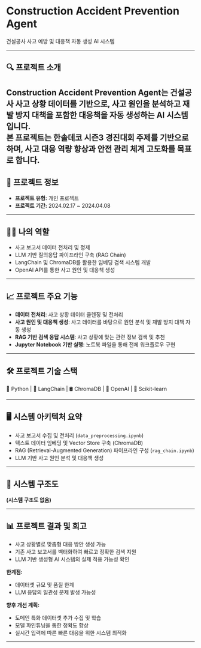 # Construction Accident Prevention Agent

건설공사 사고 예방 및 대응책 자동 생성 AI 시스템

---

## 🔍 프로젝트 소개

**Construction Accident Prevention Agent**는 건설공사 사고 상황 데이터를 기반으로, 사고 원인을 분석하고 재발 방지 대책을 포함한 대응책을 자동 생성하는 AI 시스템입니다.  
본 프로젝트는 한솔데코 시즌3 경진대회 주제를 기반으로 하며, 사고 대응 역량 향상과 안전 관리 체계 고도화를 목표로 합니다.
---

## 👥 프로젝트 정보

- **프로젝트 유형:** 개인 프로젝트
- **프로젝트 기간:** 2024.02.17 ~ 2024.04.08

---

## 🧑‍💻 나의 역할

- 사고 보고서 데이터 전처리 및 정제
- LLM 기반 질의응답 파이프라인 구축 (RAG Chain)
- LangChain 및 ChromaDB를 활용한 임베딩 검색 시스템 개발
- OpenAI API를 통한 사고 원인 및 대응책 생성

---

## 📈 프로젝트 주요 기능

- **데이터 전처리**: 사고 상황 데이터 클렌징 및 전처리
- **사고 원인 및 대응책 생성**: 사고 데이터를 바탕으로 원인 분석 및 재발 방지 대책 자동 생성
- **RAG 기반 검색 응답 시스템**: 사고 상황에 맞는 관련 정보 검색 및 추천
- **Jupyter Notebook 기반 실행**: 노트북 파일을 통해 전체 워크플로우 구현

---

## 🛠️ 프로젝트 기술 스택

🐍 Python | 🔗 LangChain | 🛢️ ChromaDB | 🤖 OpenAI | 🧠 Scikit-learn

---

## 🖥️ 시스템 아키텍처 요약

- 사고 보고서 수집 및 전처리 (`data_preprocessing.ipynb`)
- 텍스트 데이터 임베딩 및 Vector Store 구축 (ChromaDB)
- RAG (Retrieval-Augmented Generation) 파이프라인 구성 (`rag_chain.ipynb`)
- LLM 기반 사고 원인 분석 및 대응책 생성

---

## 🧩 시스템 구조도

**(시스템 구조도 없음)**

---

## 📊 프로젝트 결과 및 회고

- 사고 상황별로 맞춤형 대응 방안 생성 가능
- 기존 사고 보고서를 벡터화하여 빠르고 정확한 검색 지원
- LLM 기반 생성형 AI 시스템의 실제 적용 가능성 확인

**한계점:**
- 데이터셋 규모 및 품질 한계
- LLM 응답의 일관성 문제 발생 가능성

**향후 개선 계획:**
- 도메인 특화 데이터셋 추가 수집 및 학습
- 모델 파인튜닝을 통한 정확도 향상
- 실시간 입력에 따른 빠른 대응을 위한 시스템 최적화

---